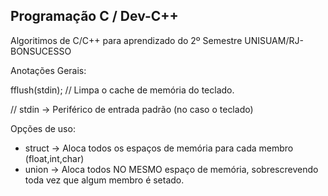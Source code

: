 ﻿## Programação C / Dev-C++
Algoritimos de C/C++ para aprendizado do 2º Semestre UNISUAM/RJ-BONSUCESSO 


Anotações Gerais:

fflush(stdin); // Limpa o cache de memória do teclado. 

// stdin -> Periférico de entrada padrão (no caso o teclado)



Opções de uso:
- struct -> Aloca todos os espaços de memória para cada membro (float,int,char)
- union  -> Aloca todos NO MESMO espaço de memória, sobrescrevendo toda vez que algum membro é setado.
